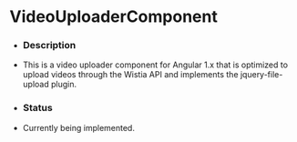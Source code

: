 # VideoUploaderComponent

<ul>

<li><h3> Description </h3> <li>
<p>This is a video uploader component for Angular 1.x that is optimized to upload videos through the Wistia API and implements the jquery-file-upload plugin.</p>

<li><h3> Status </h3><li>
<p>Currently being implemented.</p>

</ul>